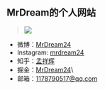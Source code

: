 ## MrDream的个人网站

> ![](https://user-gold-cdn.xitu.io/2017/6/23/bb88d105f368dcfef6d451ae4adfebad)

- 微博：[MrDream24](http://weibo.com/117879051)
- Instagram: [mrdream24](https://www.instagram.com/mrdream24/)
- 知乎：[孟祥辉](https://www.zhihu.com/people/mrdream24/)
- 掘金：[MrDream24](https://juejin.im/user/56a319852e958a0059576864)\
- 邮箱：1178790517@qq.com
